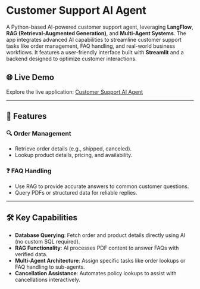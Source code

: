 # Customer Support AI Agent

A Python-based AI-powered customer support agent, leveraging **LangFlow**, **RAG (Retrieval-Augmented Generation)**, and **Multi-Agent Systems**. The app integrates advanced AI capabilities to streamline customer support tasks like order management, FAQ handling, and real-world business workflows. It features a user-friendly interface built with **Streamlit** and a backend designed to optimize customer interactions.

## 🌐 Live Demo
Explore the live application: [Customer Support AI Agent](https://antqua-customer-support-ai-agent-main-4rumgl.streamlit.app/)

---

## 🚀 Features

### 🔍 **Order Management**
- Retrieve order details (e.g., shipped, canceled).
- Lookup product details, pricing, and availability.

### ❓ **FAQ Handling**
- Use RAG to provide accurate answers to common customer questions.
- Query PDFs or structured data for reliable replies.

---

## 🛠️ Key Capabilities
- **Database Querying**: Fetch order and product details directly using AI (no custom SQL required).
- **RAG Functionality**: AI processes PDF content to answer FAQs with verified data.
- **Multi-Agent Architecture**: Assign specific tasks like order lookups or FAQ handling to sub-agents.
- **Cancellation Assistance**: Automates policy lookups to assist with cancellations interactively.




